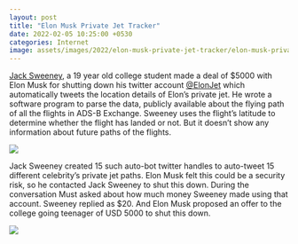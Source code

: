 ```yaml
---
layout: post
title: "Elon Musk Private Jet Tracker"
date: 2022-02-05 10:25:00 +0530
categories: Internet
image: assets/images/2022/elon-musk-private-jet-tracker/elon-musk-private-jet-tracker.jpg
---
```


[Jack Sweeney](https://twitter.com/JxckSweeney), a 19 year old college student made a deal of $5000 with Elon Musk for shutting down his twitter account [@ElonJet](https://twitter.com/ElonJet) which automatically tweets the location details of Elon’s private jet. He wrote a software program to parse the data, publicly available about the flying path of all the flights in ADS-B Exchange. Sweeney uses the flight’s latitude to determine whether the flight has landed or not. But it doesn’t show any information about future paths of the flights.

![](../../assets/images/2022/elon-musk-private-jet-tracker/elonjet.jpeg)

Jack Sweeney created 15 such auto-bot twitter handles to auto-tweet 15 different celebrity’s private jet paths. Elon Musk felt this could be a security risk, so he contacted Jack Sweeney to shut this down. During the conversation Must asked about how much money Sweeney made using that account. Sweeney replied as $20. And Elon Musk proposed an offer to the college going teenager of USD 5000 to shut this down.

![](../../assets/images/2022/elon-musk-private-jet-tracker/elon-musk-private-jet-tracker.jpg)

